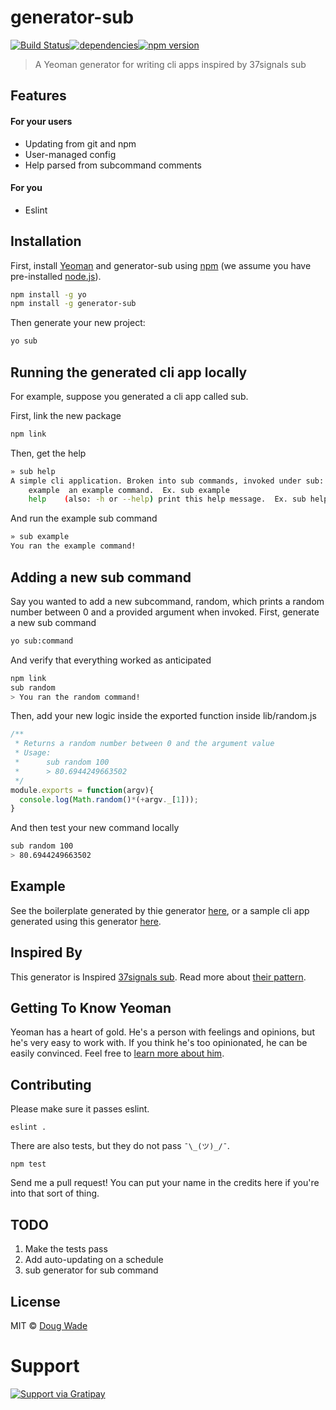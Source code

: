 # generator-sub 
[![Build Status](https://secure.travis-ci.org/doug-wade/generator-sub.svg?branch=master)](https://travis-ci.org/doug-wade/generator-sub)[![dependencies](https://david-dm.org/doug-wade/generator-sub.svg)](https://david-dm.org/doug-wade/generator-sub)[![npm version](https://badge.fury.io/js/generator-sub.svg)](https://badge.fury.io/js/generator-sub)

> A Yeoman generator for writing cli apps inspired by 37signals sub

## Features

#### For your users

* Updating from git and npm
* User-managed config
* Help parsed from subcommand comments

#### For you

* Eslint

## Installation

First, install [Yeoman](http://yeoman.io) and generator-sub using [npm](https://www.npmjs.com/) (we assume you have pre-installed [node.js](https://nodejs.org/)).

```bash
npm install -g yo
npm install -g generator-sub
```

Then generate your new project:

```bash
yo sub
```


## Running the generated cli app locally

For example, suppose you generated a cli app called sub.

First, link the new package

```bash
npm link
```
Then, get the help

```bash
» sub help
A simple cli application. Broken into sub commands, invoked under sub:
    example  an example command.  Ex. sub example
    help    (also: -h or --help) print this help message.  Ex. sub help
```

And run the example sub command

```bash
» sub example
You ran the example command!
```


## Adding a new sub command

Say you wanted to add a new subcommand, random, which prints a random number between 0 and a provided argument when invoked.  First, generate a new sub command

```bash
yo sub:command
```

And verify that everything worked as anticipated

```bash
npm link
sub random
> You ran the random command!
```

Then, add your new logic inside the exported function inside lib/random.js

```javascript
/**
 * Returns a random number between 0 and the argument value
 * Usage:
 *      sub random 100
 *      > 80.6944249663502
 */
module.exports = function(argv){
  console.log(Math.random()*(+argv._[1]));
}
```

And then test your new command locally

```bash
sub random 100
> 80.6944249663502
```


## Example

See the boilerplate generated by thie generator [here](https://github.com/doug-wade/example-sub), or a sample cli app generated using this generator [here](https://github.com/prekolna/dnd-roller).


## Inspired By

This generator is Inspired [37signals sub](https://github.com/basecamp/sub).  Read more about [their pattern](http://37signals.com/svn/posts/3264-automating-with-convention-introducing-sub).


## Getting To Know Yeoman

Yeoman has a heart of gold. He&#39;s a person with feelings and opinions, but he&#39;s very easy to work with. If you think he&#39;s too opinionated, he can be easily convinced. Feel free to [learn more about him](http://yeoman.io/).


## Contributing

Please make sure it passes eslint.

    eslint .

There are also tests, but they do not pass `¯\_(ツ)_/¯`.

    npm test

Send me a pull request!  You can put your name in the credits here if you're into that sort of thing.


## TODO

1. Make the tests pass
1. Add auto-updating on a schedule
1. sub generator for sub command

## License

MIT © [Doug Wade](dougwade.io)

# Support
[![Support via Gratipay](https://cdn.rawgit.com/gratipay/gratipay-badge/2.3.0/dist/gratipay.svg)](https://gratipay.com/~doug-wade/)
